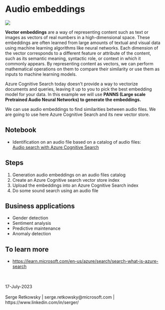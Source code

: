 # Audio embeddings

<img src="embedding.jpg">

**Vector embeddings** are a way of representing content such as text or images as vectors of real numbers in a high-dimensional space. These embeddings are often learned from large amounts of textual and visual data using machine learning algorithms like neural networks. Each dimension of the vector corresponds to a different feature or attribute of the content, such as its semantic meaning, syntactic role, or context in which it commonly appears. By representing content as vectors, we can perform mathematical operations on them to compare their similarity or use them as inputs to machine learning models.

Azure Cognitive Search today doesn't provide a way to vectorize documents and queries, leaving it up to you to pick the best embedding model for your data. In this example we will use **PANNS (Large scale Pretrained Audio Neural Networks) to generate the embeddings.**

We can use audio embeddings to find similarities between audio files.
We are going to use here Azure Cognitive Search and its new vector store.

## Notebook
- Identification on an audio file based on a catalog of audio files:<br>
<a href="Audio%20Search%20with%20audio%20embeddings%20and%20Azure%20Cognitive%20Search.ipynb">Audio search with Azure Cognitive Search</a>

## Steps
1. Generation audio embeddings on an audio files catalog
2. Create an Azure Cognitive search vector store index
3. Upload the embeddings into an Azure Cognitive Search index
4. Do some sound search using an audio file

## Business applications
- Gender detection
- Sentiment analysis
- Predictive maintenance
- Anomaly detection

## To learn more
- https://learn.microsoft.com/en-us/azure/search/search-what-is-azure-search


<br>
<br>
17-July-2023<br>
<br>
Serge Retkowsky | serge.retkowsky@microsoft.com | https://www.linkedin.com/in/serger/
